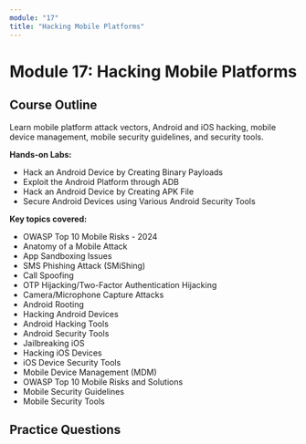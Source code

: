 ```yaml
---
module: "17"
title: "Hacking Mobile Platforms"
---
```


# Module 17: Hacking Mobile Platforms

## Course Outline

Learn mobile platform attack vectors, Android and iOS hacking, mobile device management, mobile security guidelines, and security tools.

**Hands-on Labs:**

- Hack an Android Device by Creating Binary Payloads
- Exploit the Android Platform through ADB
- Hack an Android Device by Creating APK File
- Secure Android Devices using Various Android Security Tools

**Key topics covered:**

- OWASP Top 10 Mobile Risks - 2024
- Anatomy of a Mobile Attack
- App Sandboxing Issues
- SMS Phishing Attack (SMiShing)
- Call Spoofing
- OTP Hijacking/Two-Factor Authentication Hijacking
- Camera/Microphone Capture Attacks
- Android Rooting
- Hacking Android Devices
- Android Hacking Tools
- Android Security Tools
- Jailbreaking iOS
- Hacking iOS Devices
- iOS Device Security Tools
- Mobile Device Management (MDM)
- OWASP Top 10 Mobile Risks and Solutions
- Mobile Security Guidelines
- Mobile Security Tools

## Practice Questions
